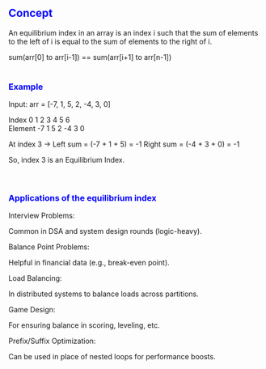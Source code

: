  <h2 style="color:blue">Concept</h2>
An equilibrium index in an array is an index i such that the sum of elements to the left of i is equal to the sum of elements to the right of i.  
  
sum(arr[0] to arr[i-1]) == sum(arr[i+1] to arr[n-1]) <br> 
  <br>
  
<h3 style="color:blue">Example</h3>
Input: arr = [-7, 1, 5, 2, -4, 3, 0]

Index      0   1   2   3   4   5   6  
Element   -7   1   5   2  -4   3   0

At index 3 → Left sum = (-7 + 1 + 5) = -1
              Right sum = (-4 + 3 + 0) = -1 

So, index 3 is an Equilibrium Index.<br>  
<br>  

<h3 style="color:blue">Applications of the equilibrium index</h3>
Interview Problems:

Common in DSA and system design rounds (logic-heavy).

Balance Point Problems:

Helpful in financial data (e.g., break-even point).

Load Balancing:

In distributed systems to balance loads across partitions.

Game Design:

For ensuring balance in scoring, leveling, etc.

Prefix/Suffix Optimization:

Can be used in place of nested loops for performance boosts.






